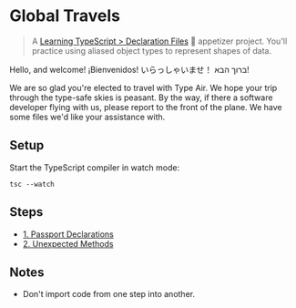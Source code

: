 # Global Travels

> A [Learning TypeScript > Declaration Files](https://learning-typescript.com/declaration-files) 🥗 appetizer project.
> You'll practice using aliased object types to represent shapes of data.

Hello, and welcome!
¡Bienvenidos!
いらっしゃいませ！
ברוך הבא!

We are so glad you're elected to travel with Type Air.
We hope your trip through the type-safe skies is peasant.
By the way, if there a software developer flying with us, please report to the front of the plane.
We have some files we'd like your assistance with.

## Setup

Start the TypeScript compiler in watch mode:

```shell
tsc --watch
```

## Steps

- [1. Passport Declarations](./01-passport-declarations)
- [2. Unexpected Methods](./02-unexpected-methods)

## Notes

- Don't import code from one step into another.
